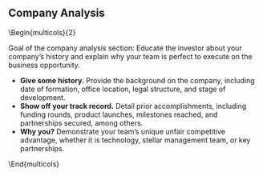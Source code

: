 ## Company Analysis
\Begin{multicols}{2}

Goal of the company analysis section: Educate the investor about your company’s history and explain why your team is perfect to execute on the business opportunity.

* **Give some history.** Provide the background on the company, including date of formation, office location, legal structure, and stage of development.
* **Show off your track record.** Detail prior accomplishments, including funding rounds, product launches, milestones reached, and partnerships secured, among others.
* **Why you?** Demonstrate your team’s unique unfair competitive advantage, whether it is technology, stellar management team, or key partnerships.

\End{multicols}
